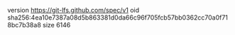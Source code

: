 version https://git-lfs.github.com/spec/v1
oid sha256:4ea10e7387a08d5b863381d0da66c96f705fcb57bb0362cc70a0f718bc7b38a8
size 6146
